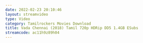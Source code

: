 ```yaml
---
date: 2022-02-23 20:10:46
layout: streamvideo
type: Video
category: Tamilrockers Movies Download
title: Vada Chennai (2018) Tamil 720p HDRip DD5 1.4GB ESubs
streamcode: ac11h9z89h04
---
```

